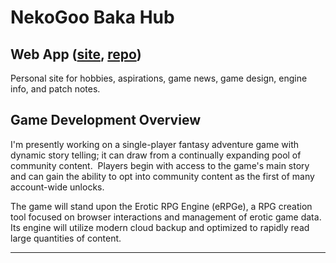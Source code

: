 # NekoGoo Baka Hub

## Web App ([site](https://nekogoo.github.io), [repo](https://github.com/NekoGoo/nekogoo.github.io))

Personal site for hobbies, aspirations, game news, game design, engine info, and patch notes.

## Game Development Overview

I'm presently working on a single-player fantasy adventure game with dynamic story telling; it can draw from a continually expanding pool of community content.&nbsp; Players begin with access to the game's main story and can gain the ability to opt into community content as the first of many account-wide unlocks.

The game will stand upon the Erotic RPG Engine (eRPGe), a RPG creation tool focused on browser interactions and management of erotic game data.&nbsp; Its engine will utilize modern cloud backup and optimized to rapidly read large quantities of content.

---

<!-- ## System Inspirations

> **Game Features**: The rules that govern and guide player actions in relation to the game world's response to them.

- Corruption of Champions [Wiki](https://wiki.smutosaur.us/CoC/Main_Page 'Erotic browser based flash text game')
- Sims 3 [Wikia](http://sims.wikia.com/wiki/The_Sims_Resource 'fan site'), [Relationships](https://strategywiki.org/wiki/The_Sims_3/Relationships 'Basic concepts to relationships in the Sims 3'), [Life States](https://sims.fandom.com/wiki/Life_state 'Special appearance and abilities')

--- -->
